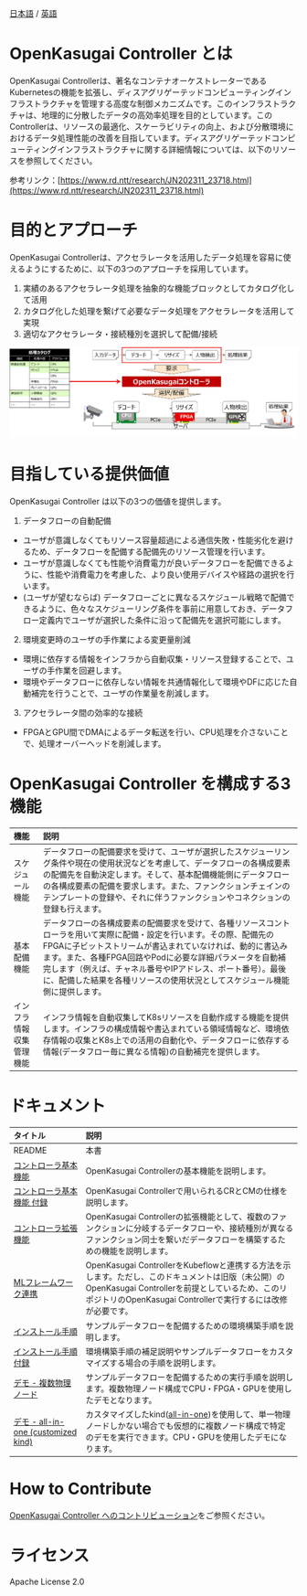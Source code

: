 [日本語](./README_jp.md) / [英語](./README.md)

# OpenKasugai Controller とは

OpenKasugai Controllerは、著名なコンテナオーケストレーターであるKubernetesの機能を拡張し、ディスアグリゲーテッドコンピューティングインフラストラクチャを管理する高度な制御メカニズムです。このインフラストラクチャは、地理的に分散したデータの高効率処理を目的としています。このControllerは、リソースの最適化、スケーラビリティの向上、および分散環境におけるデータ処理性能の改善を目指しています。ディスアグリゲーテッドコンピューティングインフラストラクチャに関する詳細情報については、以下のリソースを参照してください。

参考リンク：[https://www.rd.ntt/research/JN202311_23718.html](https://www.rd.ntt/research/JN202311_23718.html)

# 目的とアプローチ

OpenKasugai Controllerは、アクセラレータを活用したデータ処理を容易に使えるようにするために、以下の3つのアプローチを採用しています。
1. 実績のあるアクセラレータ処理を抽象的な機能ブロックとしてカタログ化して活用
2. カタログ化した処理を繋げて必要なデータ処理をアクセラレータを活用して実現
3. 適切なアクセラレータ・接続種別を選択して配備/接続

![](./docs/_images/OpenKasugai-Controller_jp.png)

# 目指している提供価値

OpenKasugai Controller は以下の3つの価値を提供します。

1. データフローの自動配備
  - ユーザが意識しなくてもリソース容量超過による通信失敗・性能劣化を避けるため、データフローを配備する配備先のリソース管理を行います。
  - ユーザが意識しなくても性能や消費電力が良いデータフローを配備できるように、性能や消費電力を考慮した、より良い使用デバイスや経路の選択を行います。
  - (ユーザが望むならば) データフローごとに異なるスケジュール戦略で配備できるように、色々なスケジューリング条件を事前に用意しておき、データフロー定義内でユーザが選択した条件に沿って配備先を選択可能にします。

2. 環境変更時のユーザの手作業による変更量削減
  - 環境に依存する情報をインフラから自動収集・リソース登録することで、ユーザの手作業を回避します。
  - 環境やデータフローに依存しない情報を共通情報化して環境やDFに応じた自動補完を行うことで、ユーザの作業量を削減します。

3. アクセラレータ間の効率的な接続
  - FPGAとGPU間でDMAによるデータ転送を行い、CPU処理を介さないことで、処理オーバーヘッドを削減します。

# OpenKasugai Controller を構成する3機能

|機能|説明|
|:--|:--|
|スケジュール機能|データフローの配備要求を受けて、ユーザが選択したスケジューリング条件や現在の使用状況などを考慮して、データフローの各構成要素の配備先を自動決定します。そして、基本配備機能側にデータフローの各構成要素の配備を要求します。また、ファンクションチェインのテンプレートの登録や、それに伴うファンクションやコネクションの登録も行えます。|
|基本配備機能|データフローの各構成要素の配備要求を受けて、各種リソースコントローラを用いて実際に配備・設定を行います。その際、配備先のFPGAに子ビットストリームが書込まれていなければ、動的に書込みます。また、各種FPGA回路やPodに必要な詳細パラメータを自動補完します（例えば、チャネル番号やIPアドレス、ポート番号）。最後に、配備した結果を各種リソースの使用状況としてスケジュール機能側に提供します。|
|インフラ情報収集管理機能|インフラ情報を自動収集してK8sリソースを自動作成する機能を提供します。インフラの構成情報や書込まれている領域情報など、環境依存情報の収集とK8s上での活用の自動化や、データフローに依存する情報(データフロー毎に異なる情報)の自動補完を提供します。|

# ドキュメント

|タイトル|説明|
|:--|:--|
|README|本書|
|[コントローラ基本機能](./docs/Architecture/jp/OpenKasugai-Controller.pdf)|OpenKasugai Controllerの基本機能を説明します。|
|[コントローラ基本機能 付録](./docs/Architecture/jp/OpenKasugai-Controller_Attachment1.pdf)|OpenKasugai Controllerで用いられるCRとCMの仕様を説明します。|
|[コントローラ拡張機能](./docs/Architecture/jp/OpenKasugai-Controller-Extensions.pdf)|OpenKasugai Controllerの拡張機能として、複数のファンクションに分岐するデータフローや、接続種別が異なるファンクション同士を繋いだデータフローを構築するための機能を説明します。|
|[MLフレームワーク連携](./docs/Miscs/apfw/README.md)|OpenKasugai ControllerをKubeflowと連携する方法を示します。ただし、このドキュメントは旧版（未公開）のOpenKasugai Controllerを前提としているため、このリポジトリのOpenKasugai Controllerで実行するには改修が必要です。|
|[インストール手順](./docs/InstallManual/jp/OpenKasugai-Controller-InstallManual.pdf)|サンプルデータフローを配備するための環境構築手順を説明します。|
|[インストール手順 付録](./docs/InstallManual/jp/OpenKasugai-Controller-InstallManual_Attachment1.pdf)|環境構築手順の補足説明やサンプルデータフローをカスタマイズする場合の手順を説明します。|
|[デモ - 複数物理ノード](./docs/Demonstrations/jp/OpenKasugai-Demo.pdf)|サンプルデータフローを配備するための実行手順を説明します。複数物理ノード構成でCPU・FPGA・GPUを使用したデモとなります。|
|[デモ - all-in-one (customized kind)](./docs/Demonstrations/jp/OpenKasugai-Demo-for-All-in-One.pdf)|カスタマイズしたkind([all-in-one](https://github.com/openkasugai/all-in-one))を使用して、単一物理ノードしかない場合でも仮想的に複数ノード構成で特定のデモを実行できます。CPU・GPUを使用したデモになります。|

# How to Contribute

[OpenKasugai Controller へのコントリビューション](./CONTRIBUTING_jp.md)をご参照ください。

# ライセンス

Apache License 2.0
